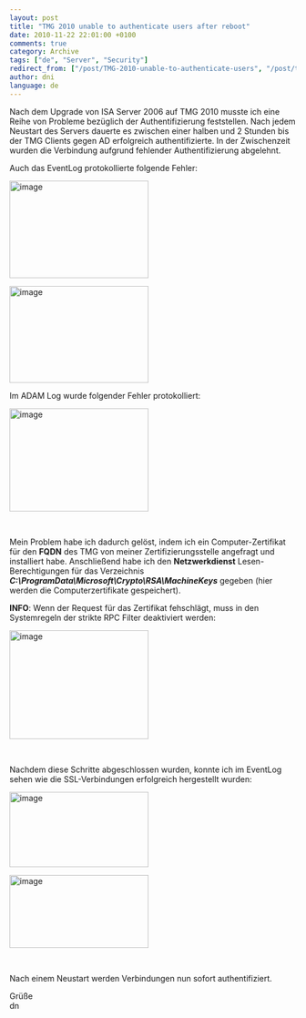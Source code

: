 ```yaml
---
layout: post
title: "TMG 2010 unable to authenticate users after reboot"
date: 2010-11-22 22:01:00 +0100
comments: true
category: Archive
tags: ["de", "Server", "Security"]
redirect_from: ["/post/TMG-2010-unable-to-authenticate-users", "/post/tmg-2010-unable-to-authenticate-users"]
author: dni
language: de
---
```

<!-- more -->
<p>Nach dem Upgrade von ISA Server 2006 auf TMG 2010 musste ich eine Reihe von Probleme bez&uuml;glich der Authentifizierung feststellen. Nach jedem Neustart des Servers dauerte es zwischen einer halben und 2 Stunden bis der TMG Clients gegen AD erfolgreich authentifizierte. In der Zwischenzeit wurden die Verbindung aufgrund fehlender Authentifizierung abgelehnt.</p>
<p>Auch das EventLog protokollierte folgende Fehler:</p>
<p><a href="/assets/archive/image_286.png"><img style="background-image: none; padding-left: 0px; padding-right: 0px; display: inline; padding-top: 0px; border: 0px;" title="image" src="/assets/archive/image_thumb_284.png" alt="image" width="244" height="171" border="0" /></a></p>
<p><a href="/assets/archive/image_287.png"><img style="background-image: none; padding-left: 0px; padding-right: 0px; display: inline; padding-top: 0px; border: 0px;" title="image" src="/assets/archive/image_thumb_285.png" alt="image" width="244" height="170" border="0" /></a></p>
<p>Im ADAM Log wurde folgender Fehler protokolliert:</p>
<p><a href="/assets/archive/image_288.png"><img style="background-image: none; padding-left: 0px; padding-right: 0px; display: inline; padding-top: 0px; border: 0px;" title="image" src="/assets/archive/image_thumb_286.png" alt="image" width="244" height="181" border="0" /></a></p>
<p>&nbsp;</p>
<p>Mein Problem habe ich dadurch gel&ouml;st, indem ich ein Computer-Zertifikat f&uuml;r den <strong>FQDN</strong> des TMG von meiner Zertifizierungsstelle angefragt und installiert habe. Anschlie&szlig;end habe ich den <strong>Netzwerkdienst</strong> Lesen-Berechtigungen f&uuml;r das Verzeichnis <strong><em>C:\ProgramData\Microsoft\Crypto\RSA\MachineKeys</em></strong> gegeben (hier werden die Computerzertifikate gespeichert).</p>
<p><strong>INFO</strong>: Wenn der Request f&uuml;r das Zertifikat fehschl&auml;gt, muss in den Systemregeln der strikte RPC Filter deaktiviert werden:</p>
<p><a href="/assets/archive/image_289.png"><img style="background-image: none; padding-left: 0px; padding-right: 0px; display: inline; padding-top: 0px; border: 0px;" title="image" src="/assets/archive/image_thumb_287.png" alt="image" width="244" height="191" border="0" /></a></p>
<p>&nbsp;</p>
<p>Nachdem diese Schritte abgeschlossen wurden, konnte ich im EventLog sehen wie die SSL-Verbindungen erfolgreich hergestellt wurden:</p>
<p><a href="/assets/archive/image_290.png"><img style="background-image: none; padding-left: 0px; padding-right: 0px; display: inline; padding-top: 0px; border: 0px;" title="image" src="/assets/archive/image_thumb_288.png" alt="image" width="244" height="132" border="0" /></a></p>
<p><a href="/assets/archive/image_291.png"><img style="background-image: none; padding-left: 0px; padding-right: 0px; display: inline; padding-top: 0px; border: 0px;" title="image" src="/assets/archive/image_thumb_289.png" alt="image" width="244" height="128" border="0" /></a></p>
<p>&nbsp;</p>
<p>Nach einem Neustart werden Verbindungen nun sofort authentifiziert.</p>
<p>Gr&uuml;&szlig;e <br />dn</p>

